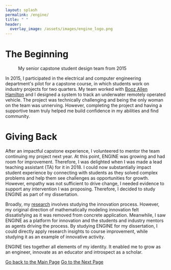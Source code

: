 ```yaml
---
layout: splash
permalink: /engine/
title: " "
header:
  overlay_image: /assets/images/engine_logo.png
---
```


<h1>The Beginning</h1>

<figure style="width: 500px" class="align-right">
  <img src="{{ site.url }}{{ site.baseurl }}/assets/images/engine.png" alt="">
  <figcaption>My senior capstone student design team from 2015 </figcaption>
</figure>

In 2015, I participated in the electrical and computer engineering department's pilot for a capstone course, in which students work on industry projects for two quarters. My team worked with <a href = "https://www.boozallen.com">Booz Allen Hamilton</a> and I designed a system to track an underwater remotely operated vehicle. The project was technically challenging and being the only woman on the team was unnerving. However, completing the project and having a supportive team truly helped me build confidence in my abilities and find community.

<h1>Giving Back</h1>

After an impactful capstone experience, I volunteered to mentor the team continuing my project next year. At this point, ENGINE was growing and had room for improvement. Therefore, I was delighted when I was made a lead teaching assistant (TA) for it in 2018. I could now substantially impact student experience by connecting with students as they solved complex problems and help them see challenges as opportunities for growth. However, empathy was not sufficient to drive change, I needed evidence to support any intervention I was proposing. Therefore, I decided to study ENGINE as part of my dissertation. 

Broadly, my <a href="https://shruti-misra.github.io/husky100/entre/">research</a> involves studying the innovation process. However, my original direction of mathematically modeling innovation felt dissatisfying as it was removed from concrete application. Meanwhile, I saw ENGINE as a platform for innovation and the students and industry mentors as agents driving the process. By studying ENGINE for my dissertation, I could directly apply research insights to course improvement, while studying it as an example of innovative activity.

ENGINE ties together all elements of my identity. It enabled me to grow as an engineer, innovate as an educator and introspect as a scholar.

<a href="https://shruti-misra.github.io/husky100/" class="btn btn--info">Go back to the Main Page</a>
<a href="https://shruti-misra.github.io/husky100/entre/" class="btn btn--success">Go to the Next Page</a>

